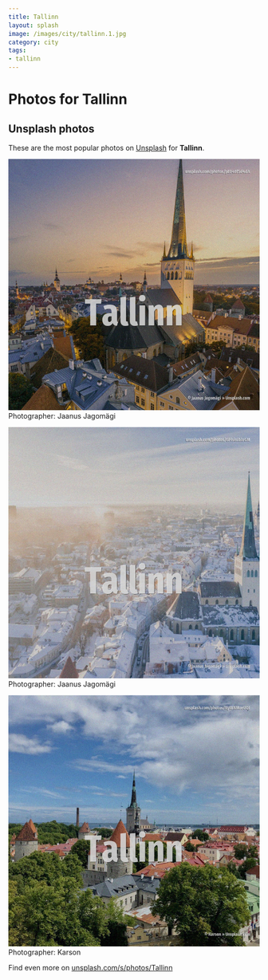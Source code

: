 ```yaml
---
title: Tallinn
layout: splash
image: /images/city/tallinn.1.jpg
category: city
tags:
- tallinn
---
```

# Photos for Tallinn
 
## Unsplash photos
These are the most popular photos on [Unsplash](https://unsplash.com) for **Tallinn**.
 
![Tallinn](/images/city/tallinn.1.jpg)
Photographer:  Jaanus Jagomägi
 
![Tallinn](/images/city/tallinn.2.jpg)
Photographer:  Jaanus Jagomägi
 
![Tallinn](/images/city/tallinn.3.jpg)
Photographer:  Karson
 
Find even more on [unsplash.com/s/photos/Tallinn](https://unsplash.com/s/photos/Tallinn)
 
